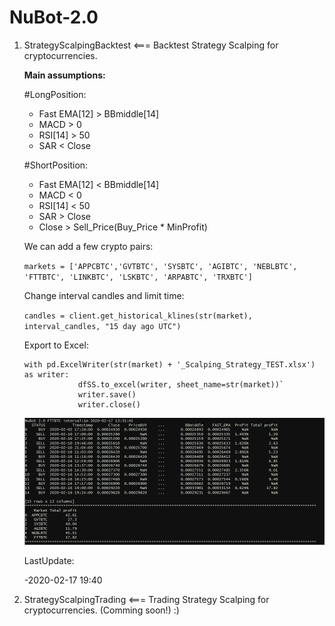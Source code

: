 # NuBot-2.0

1) StrategyScalpingBacktest <=== Backtest Strategy Scalping for cryptocurrencies.

    **Main assumptions:**
    
    #LongPosition:
    - Fast EMA[12] > BBmiddle[14]
    - MACD > 0
    - RSI[14] > 50
    - SAR < Close
    
    #ShortPosition:
    - Fast EMA[12] < BBmiddle[14]
    - MACD < 0
    - RSI[14] < 50
    - SAR > Close
    - Close > Sell_Price(Buy_Price * MinProfit)
    
    We can add a few crypto pairs:
    
    `markets = ['APPCBTC','GVTBTC', 'SYSBTC', 'AGIBTC', 'NEBLBTC', 'FTTBTC', 'LINKBTC', 'LSKBTC', 'ARPABTC', 'TRXBTC']`
    
    Change interval candles and limit time:
    
    `candles = client.get_historical_klines(str(market), interval_candles, "15 day ago UTC")`
    
    Export to Excel:
    
    ```
    with pd.ExcelWriter(str(market) + '_Scalping_Strategy_TEST.xlsx') as writer:
                dfSS.to_excel(writer, sheet_name=str(market))`
                writer.save()
                writer.close()
    ```
                
    ![ScreenShot](https://github.com/kamilbl/NuBot-2.0/blob/master/StrategyScalpingBacktest.PNG)
    
    LastUpdate:
    
    -2020-02-17 19:40

2) StrategyScalpingTrading <=== Trading Strategy Scalping for cryptocurrencies. (Comming soon!) :)
